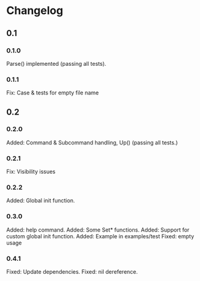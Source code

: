 Changelog
=========


0.1
-----

### 0.1.0

Parse() implemented (passing all tests).

### 0.1.1

Fix: Case & tests for empty file name

0.2
-----

### 0.2.0

Added: Command & Subcommand handling, Up() (passing all tests.)

### 0.2.1

Fix: Visibility issues

### 0.2.2

Added: Global init function.

### 0.3.0

Added: help command.
Added: Some Set* functions.
Added: Support for custom global init function.
Added: Example in examples/test
Fixed: empty usage

### 0.4.1

Fixed: Update dependencies.
Fixed: nil dereference.
